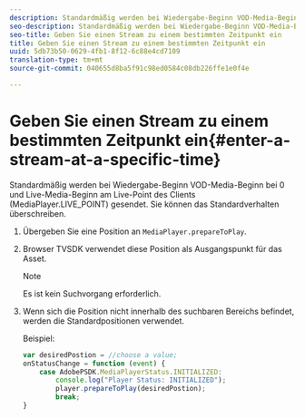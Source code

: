 ```yaml
---
description: Standardmäßig werden bei Wiedergabe-Beginn VOD-Media-Beginn bei 0 und Live-Media-Beginn am Live-Point des Clients (MediaPlayer.LIVE_POINT) gesendet. Sie können das Standardverhalten überschreiben.
seo-description: Standardmäßig werden bei Wiedergabe-Beginn VOD-Media-Beginn bei 0 und Live-Media-Beginn am Live-Point des Clients (MediaPlayer.LIVE_POINT) gesendet. Sie können das Standardverhalten überschreiben.
seo-title: Geben Sie einen Stream zu einem bestimmten Zeitpunkt ein
title: Geben Sie einen Stream zu einem bestimmten Zeitpunkt ein
uuid: 5db73b50-0629-4fb1-8f12-6c88e4cd7109
translation-type: tm+mt
source-git-commit: 040655d8ba5f91c98ed0584c08db226ffe1e0f4e

---
```



# Geben Sie einen Stream zu einem bestimmten Zeitpunkt ein{#enter-a-stream-at-a-specific-time}

Standardmäßig werden bei Wiedergabe-Beginn VOD-Media-Beginn bei 0 und Live-Media-Beginn am Live-Point des Clients (MediaPlayer.LIVE_POINT) gesendet. Sie können das Standardverhalten überschreiben.

1. Übergeben Sie eine Position an `MediaPlayer.prepareToPlay`.
1. Browser TVSDK verwendet diese Position als Ausgangspunkt für das Asset.

   >[!NOTE]
   >
   >Es ist kein Suchvorgang erforderlich.

1. Wenn sich die Position nicht innerhalb des suchbaren Bereichs befindet, werden die Standardpositionen verwendet.

   Beispiel:

   ```js
   var desiredPostion = //choose a value; 
   onStatusChange = function (event) { 
       case AdobePSDK.MediaPlayerStatus.INITIALIZED: 
           console.log("Player Status: INITIALIZED"); 
           player.prepareToPlay(desiredPostion); 
           break; 
   } 
   ```

